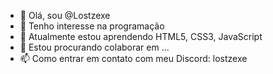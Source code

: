 - 👋 Olá, sou @Lostzexe
- 👀 Tenho interesse na programação
- 🌱 Atualmente estou aprendendo HTML5, CSS3, JavaScript
- 💞️ Estou procurando colaborar em ...
- 📫 Como entrar em contato com meu Discord: lostzexe
